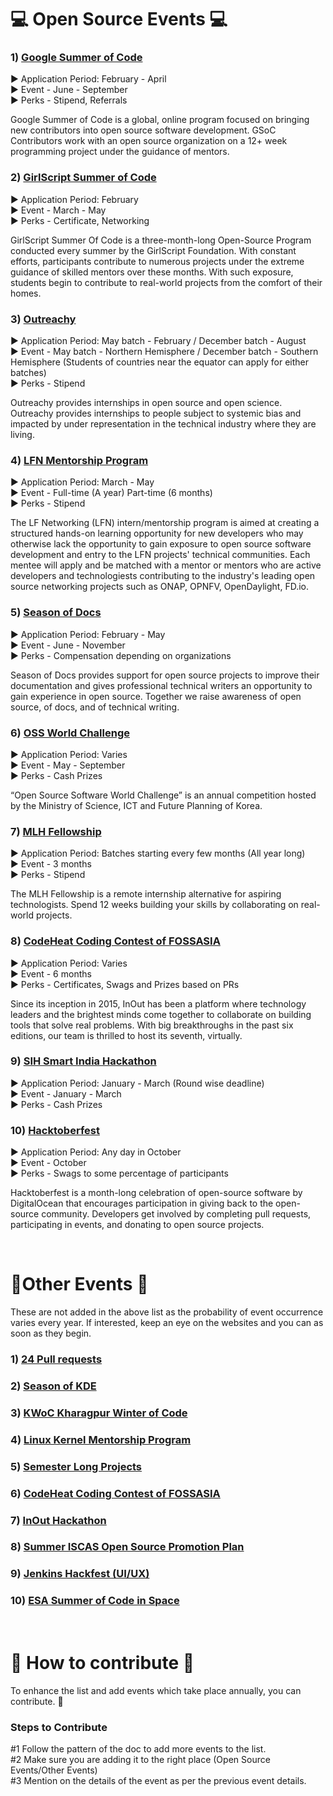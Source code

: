 # 💻 Open Source Events 💻

### 1) [Google Summer of Code](https://summerofcode.withgoogle.com/) 
▶️ Application Period: February - April <br>
▶️ Event - June - September <br>
▶️ Perks - Stipend, Referrals <br>

Google Summer of Code is a global, online program focused on bringing new contributors into open source software development. GSoC Contributors work with an open source organization on a 12+ week programming project under the guidance of mentors.

### 2) [GirlScript Summer of Code](https://gssoc.girlscript.tech/)
▶️ Application Period: February <br>
▶️ Event - March - May <br>
▶️ Perks - Certificate, Networking <br>

GirlScript Summer Of Code is a three-month-long Open-Source Program conducted every summer by the GirlScript Foundation. With constant efforts, participants contribute to numerous projects under the extreme guidance of skilled mentors over these months. With such exposure, students begin to contribute to real-world projects from the comfort of their homes. 

### 3) [Outreachy](https://www.outreachy.org/)
▶️ Application Period: May batch - February / December batch - August <br>
▶️ Event - May batch - Northern Hemisphere / December batch - Southern Hemisphere (Students of countries near the equator can apply for either batches) <br>
▶️ Perks - Stipend <br>

Outreachy provides internships in open source and open science. Outreachy provides internships to people subject to systemic bias and impacted by under representation in the technical industry where they are living.

### 4) [LFN Mentorship Program](https://wiki.lfnetworking.org/display/LN/LFN+Mentorship+Program)
▶️ Application Period: March - May <br>
▶️ Event - Full-time (A year) Part-time (6 months) <br>
▶️ Perks - Stipend <br>

The LF Networking (LFN) intern/mentorship program is aimed at creating a structured hands-on learning opportunity for new developers who may otherwise lack the opportunity to gain exposure to open source software development and entry to the LFN projects' technical communities. Each mentee will apply and be matched with a mentor or mentors who are active developers and technologiests contributing to the industry's leading open source networking projects such as ONAP, OPNFV, OpenDaylight, FD.io. 

### 5) [Season of Docs](https://developers.google.com/season-of-docs)
▶️ Application Period: February - May <br>
▶️ Event - June - November <br>
▶️ Perks - Compensation depending on organizations <br>

Season of Docs provides support for open source projects to improve their documentation and gives professional technical writers an opportunity to gain experience in open source. Together we raise awareness of open source, of docs, and of technical writing.

### 6) [OSS World Challenge](https://www.oss.kr/en_oss_world_challenage)
▶️ Application Period: Varies <br>
▶️ Event - May - September <br>
▶️ Perks - Cash Prizes <br>

“Open Source Software World Challenge” is an annual competition hosted by the Ministry of Science, ICT and Future Planning of Korea.

### 7) [MLH Fellowship](https://fellowship.mlh.io/)
▶️ Application Period: Batches starting every few months (All year long) <br>
▶️ Event - 3 months <br>
▶️ Perks - Stipend <br>

The MLH Fellowship is a remote internship alternative for aspiring technologists. Spend 12 weeks building your skills by collaborating on real-world projects.

### 8) [CodeHeat Coding Contest of FOSSASIA](https://codeheat.org/)
▶️ Application Period: Varies <br>
▶️ Event - 6 months <br>
▶️ Perks - Certificates, Swags and Prizes based on PRs <br>

Since its inception in 2015, InOut has been a platform where technology leaders and the brightest minds come together to collaborate on building tools that solve real problems. With big breakthroughs in the past six editions, our team is thrilled to host its seventh, virtually.

### 9) [SIH Smart India Hackathon](https://www.sih.gov.in/)
▶️ Application Period: January - March (Round wise deadline)<br>
▶️ Event - January - March  <br>
▶️ Perks - Cash Prizes <br>

### 10) [Hacktoberfest](https://hacktoberfest.digitalocean.com/)
▶️ Application Period: Any day in October <br>
▶️ Event - October  <br>
▶️ Perks - Swags to some percentage of participants <br>

 Hacktoberfest is a month-long celebration of open-source software by DigitalOcean that encourages participation in giving back to the open-source community. Developers get involved by completing pull requests, participating in events, and donating to open source projects.

<br>

 # 👥Other Events 👥 
 These are not added in the above list as the probability of event occurrence varies every year. If interested, keep an eye on the websites and you can as soon as they begin. 

 ### 1) [24 Pull requests](https://24pullrequests.com/about)
 ### 2) [Season of KDE](https://season.kde.org/)
 ### 3) [KWoC Kharagpur Winter of Code](https://kwoc.kossiitkgp.org/)
 ### 4) [Linux Kernel Mentorship Program](https://wiki.linuxfoundation.org/lkmp)
 ### 5) [Semester Long Projects](https://slop.dscdaiict.in/)
### 6) [CodeHeat Coding Contest of FOSSASIA](https://codeheat.org/)
### 7) [InOut Hackathon](https://hackinout.co/)
### 8) [Summer ISCAS Open Source Promotion Plan](https://summer.iscas.ac.cn/#/homepage?lang=en)
### 9) [Jenkins Hackfest (UI/UX)](https://www.jenkins.io/events/online-hackfest/2020-uiux/)
### 10) [ESA Summer of Code in Space](https://www.esa.int/Enabling_Support/Space_Engineering_Technology/SOCIS_The_ESA_Summer_of_Code_in_Space)

<br>

# 🤝 How to contribute 🤝
To enhance the list and add events which take place annually, you can contribute. 💬

### **Steps to Contribute**

#1 Follow the pattern of the doc to add more events to the list. <br>
#2 Make sure you are adding it to the right place (Open Source Events/Other Events) <br>
#3 Mention on the details of the event as per the previous event details. <br>
